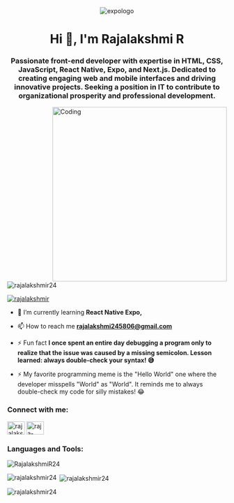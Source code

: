 <div style="text-align:center;">
    <img src="https://github.com/RajalakshmiR24/RajalakshmiR24/assets/127002476/06faed26-4d6b-4f95-a9a2-b6bb352fa8fe" alt="expologo">
</div>


</p><h1 align="center">Hi 👋, I'm Rajalakshmi R</h1>
<h3 align="center">Passionate front-end developer with expertise in HTML, CSS, JavaScript, React Native, Expo, and Next.js. Dedicated to creating engaging web and mobile interfaces and driving innovative projects. Seeking a position in IT to contribute to organizational prosperity and professional development.</h3>
<img align="right" alt="Coding" width="400" src="https://th.bing.com/th/id/OIG.5M75X_08aQJuRr4RJDSq?pid=ImgGn">
<p align="left"> <img src="https://komarev.com/ghpvc/?username=rajalakshmir24&label=Profile%20views&color=0e75b6&style=flat" alt="rajalakshmir24" /> </p>

<p align="left"> <a href="https://twitter.com/rajalakshmir" target="blank"><img src="https://img.shields.io/twitter/follow/rajalakshmir?logo=twitter&style=for-the-badge" alt="rajalakshmir" /></a> </p>

- 🌱 I’m currently learning **React Native Expo,**

- 📫 How to reach me **rajalakshmi245806@gmail.com**

- ⚡ Fun fact **I once spent an entire day debugging a program only to realize that the issue was caused by a missing semicolon. Lesson learned: always double-check your syntax! 😅**

- ⚡ My favorite programming meme is the "Hello World" one where the developer misspells "World" as "World". It reminds me to always double-check my code for silly mistakes! 😂

<h3 align="left">Connect with me:</h3>
<p align="left">
<a href="https://twitter.com/rajalakshmir" target="blank"><img align="center" src="https://raw.githubusercontent.com/rahuldkjain/github-profile-readme-generator/master/src/images/icons/Social/twitter.svg" alt="rajalakshmir" height="30" width="40" /></a>
<a href="https://linkedin.com/in/raja-lakshmi-154519204" target="blank"><img align="center" src="https://raw.githubusercontent.com/rahuldkjain/github-profile-readme-generator/master/src/images/icons/Social/linked-in-alt.svg" alt="raja-lakshmi-154519204" height="30" width="40" /></a>

</p>

<h3 align="left">Languages and Tools:</h3>
<p align="left">  

<img src="https://skillicons.dev/icons?i=babel,bootstrap,css,figma,firebase,git,github,html,js,jquery,netlify,nextjs,nodejs,npm,react,redux,tailwind,threejs,vercel,vite,vscode,yarn" alt="RajalakshmiR24" /></p>

<p><img align="left" src="https://github-readme-stats.vercel.app/api/top-langs?username=rajalakshmir24&show_icons=true&locale=en&layout=compact" alt="rajalakshmir24" /></p>

<p>&nbsp;<img align="center" src="https://github-readme-stats.vercel.app/api?username=rajalakshmir24&show_icons=true&locale=en" alt="rajalakshmir24" /></p>

<p><img align="center" src="https://github-readme-streak-stats.herokuapp.com/?user=rajalakshmir24&" alt="rajalakshmir24" /></p>
